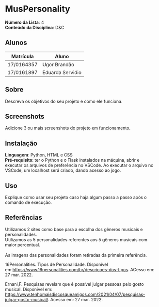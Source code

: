 # MusPersonality

**Número da Lista**: 4<br>
**Conteúdo da Disciplina**: D&C<br>

## Alunos
|Matrícula | Aluno |
| -- | -- |
| 17/0164357  |  Ugor Brandão |
| 17/0161897 | Eduarda Servidio |

## Sobre 
Descreva os objetivos do seu projeto e como ele funciona. 

## Screenshots
Adicione 3 ou mais screenshots do projeto em funcionamento.

## Instalação 
**Linguagem**: Python, HTML e CSS<br>
**Pré-requisito**: ter o Python e o Flask instalados na máquina, abrir e executar os arquivos de preferência no VSCode. Ao executar o arquivo no VSCode, um localhost será criado, dando acesso ao jogo.

## Uso 
Explique como usar seu projeto caso haja algum passo a passo após o comando de execução.

## Referências
Utilizamos 2 sites como base para a escolha dos gêneros musicais e personalidades.<br>
Utilizamos as 5 personalidades referentes aos 5 gêneros musicais com maior percentual.<br><br>
As imagens das personalidades foram retiradas da primeira referência.

16Personalities. Tipos de Personalidade. Disponível em:<https://www.16personalities.com/br/descricoes-dos-tipos>. ACesso em: 27 mar. 2022.

Ernani,F. Pesquisas revelam que é possível julgar pessoas pelo gosto musical. Disponível em: <https://www.tenhomaisdiscosqueamigos.com/2021/04/07/pesquisas-julgar-gosto-musical/>. Acesso em: 27 mar. 2022.



